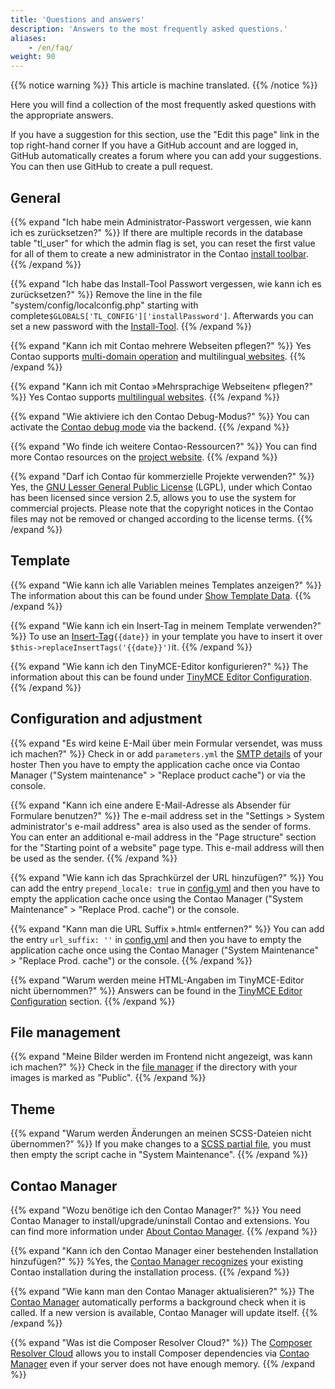 ```yaml
---
title: 'Questions and answers'
description: 'Answers to the most frequently asked questions.'
aliases:
    - /en/faq/
weight: 90
---
```


{{% notice warning %}}
This article is machine translated.
{{% /notice %}}

Here you will find a collection of the most frequently asked questions with the appropriate answers.

If you have a suggestion for this section, use the "Edit this page" link in the top right-hand corner If you have a GitHub account and are logged in, GitHub automatically creates a forum where you can add your suggestions. You can then use GitHub to create a pull request.

## General

{{% expand "Ich habe mein Administrator-Passwort vergessen, wie kann ich es zurücksetzen?" %}}
If there are multiple records in the database table "tl\_user" for which the admin flag is set, you can reset the first value for all of them to create a new administrator in the Contao [install toolbar](/de/installation/contao-installtool/).
{{% /expand %}}

{{% expand "Ich habe das Install-Tool Passwort vergessen, wie kann ich es zurücksetzen?" %}}
Remove the line in the file "system/config/localconfig.php" starting with complete`$GLOBALS['TL_CONFIG']['installPassword']`. Afterwards you can set a new password with the [Install-Tool](/de/installation/contao-installtool/).
{{% /expand %}}

{{% expand "Kann ich mit Contao mehrere Webseiten pflegen?" %}}
Yes Contao supports [multi-domain operation](/de/layout/seitenstruktur/multidomain-betrieb/) and multilingual[ websites](/de/layout/seitenstruktur/mehrsprachige-webseiten/).
{{% /expand %}}

{{% expand "Kann ich mit Contao »Mehrsprachige Webseiten« pflegen?" %}}
Yes Contao supports [multilingual websites](/de/layout/seitenstruktur/mehrsprachige-webseiten/).
{{% /expand %}}

{{% expand "Wie aktiviere ich den Contao Debug-Modus?" %}}
You can activate the [Contao debug mode](/de/system/debug-modus/) via the backend.
{{% /expand %}}

{{% expand "Wo finde ich weitere Contao-Ressourcen?" %}}
You can find more Contao resources on the [project website](https://contao.org/de/netzwerk.html).
{{% /expand %}}

{{% expand "Darf ich Contao für kommerzielle Projekte verwenden?" %}}
Yes, the [GNU Lesser General Public License](https://www.gnu.org/licenses/old-licenses/lgpl-2.1.html) (LGPL), under which Contao has been licensed since version 2.5, allows you to use the system for commercial projects. Please note that the copyright notices in the Contao files may not be removed or changed according to the license terms.
{{% /expand %}}

## Template

{{% expand "Wie kann ich alle Variablen meines Templates anzeigen?" %}}
The information about this can be found under [Show Template Data](/de/templates/data/).
{{% /expand %}}

{{% expand "Wie kann ich ein Insert-Tag in meinem Template verwenden?" %}}
To use an [Insert-Tag](/de/artikelverwaltung/insert-tags/)`{{date}}` in your template you have to insert it over `$this->replaceInsertTags('{{date}}')`it.
{{% /expand %}}

{{% expand "Wie kann ich den TinyMCE-Editor konfigurieren?" %}}
The information about this can be found under [TinyMCE Editor Configuration](/de/anleitungen/tinymce-konfiguration/).
{{% /expand %}}

## Configuration and adjustment

{{% expand "Es wird keine E-Mail über mein Formular versendet, was muss ich machen?" %}}
Check in or add `parameters.yml` the [SMTP details](/de/system/einstellungen/#smtp-versand) of your hoster Then you have to empty the application cache once via Contao Manager ("System maintenance" &gt; "Replace product cache") or via the console.

{{% expand "Kann ich eine andere E-Mail-Adresse als Absender für Formulare benutzen?" %}}
The e-mail address set in the "Settings &gt; System administrator's e-mail address" area is also used as the sender of forms. You can enter an additional e-mail address in the "Page structure" section for the "Starting point of a website" page type. This e-mail address will then be used as the sender.
{{% /expand %}}

{{% expand "Wie kann ich das Sprachkürzel der URL hinzufügen?" %}}
You can add the entry `prepend_locale: true` in [config.yml](/de/system/einstellungen/#config-yml) and then you have to empty the application cache once using the Contao Manager ("System Maintenance" &gt; "Replace Prod. cache") or the console.

{{% expand "Kann man die URL Suffix ».html« entfernen?" %}}
You can add the entry `url_suffix: ''` in [config.yml](/de/system/einstellungen/#config-yml) and then you have to empty the application cache once using the Contao Manager ("System Maintenance" &gt; "Replace Prod. cache") or the console. 
{{% /expand %}}

{{% expand "Warum werden meine HTML-Angaben im TinyMCE-Editor nicht übernommen?" %}}
Answers can be found in the [TinyMCE Editor Configuration](/de/anleitungen/tinymce-konfiguration/) section.
{{% /expand %}}

## File management

{{% expand "Meine Bilder werden im Frontend nicht angezeigt, was kann ich machen?" %}}
Check in the [file manager](/de/dateiverwaltung/) if the directory with your images is marked as "Public". 
{{% /expand %}}

## Theme

{{% expand "Warum werden Änderungen an meinen SCSS-Dateien nicht übernommen?" %}}
If you make changes to a [SCSS partial file](/de/anleitungen/sass-less-integration#hinweis-i-umgang-mit-partials), you must then empty the script cache in "System Maintenance". 
{{% /expand %}}

## Contao Manager

{{% expand "Wozu benötige ich den Contao Manager?" %}}
You need Contao Manager to install/upgrade/uninstall Contao and extensions. You can find more information under [About Contao Manager](/de/installation/contao-manager/).
{{% /expand %}}

{{% expand "Kann ich den Contao Manager einer bestehenden Installation hinzufügen?" %}}
%Yes, the [Contao Manager recognizes](/de/installation/contao-manager/#kann-der-contao-manager-zu-einer-bestehenden-installation-hinzugefuegt-werden) your existing Contao installation during the installation process. 
{{% /expand %}}

{{% expand "Wie kann man den Contao Manager aktualisieren?" %}}
The [Contao Manager](/de/installation/contao-manager/#haeufige-fragen-zum-contao-manager) automatically performs a background check when it is called. If a new version is available, Contao Manager will update itself.
{{% /expand %}}

{{% expand "Was ist die Composer Resolver Cloud?" %}}
The [Composer Resolver Cloud](https://composer-resolver.cloud/) allows you to install Composer dependencies via [Contao Manager](/de/installation/contao-manager/) even if your server does not have enough memory.
{{% /expand %}}
